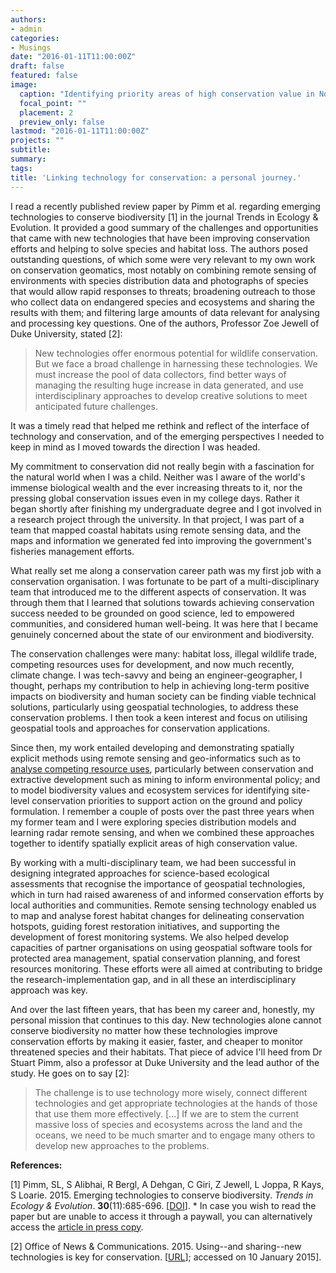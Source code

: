 ```yaml
---
authors:
- admin
categories:
- Musings
date: "2016-01-11T11:00:00Z"
draft: false
featured: false
image:
  caption: "Identifying priority areas of high conservation value in Northern Sierra Madre Natural Park, Philippines (from a [paper](https://www.researchgate.net/publication/283856456_High_Conservation_Value_Areas_as_a_Strategic_Approach_for_Protected_Area_Management_in_the_Philippines) presented at the 36th Asian Conference on Remote Sensing)."
  focal_point: ""
  placement: 2
  preview_only: false
lastmod: "2016-01-11T11:00:00Z"
projects: ""
subtitle:
summary:
tags:
title: 'Linking technology for conservation: a personal journey.'
---
```

I read a recently published review paper by Pimm et al. regarding emerging technologies to conserve biodiversity [1] in the journal Trends in Ecology & Evolution. It provided a good summary of the challenges and opportunities that came with new technologies that have been improving conservation efforts and helping to solve species and habitat loss. The authors posed outstanding questions, of which some were very relevant to my own work on conservation geomatics, most notably on combining remote sensing of environments with species distribution data and photographs of species that would allow rapid responses to threats; broadening outreach to those who collect data on endangered species and ecosystems and sharing the results with them; and filtering large amounts of data relevant for analysing and processing key questions. One of the authors, Professor Zoe Jewell of Duke University, stated [2]:

> New technologies offer enormous potential for wildlife conservation. But we face a broad challenge in harnessing these technologies. We must increase the pool of data collectors, find better ways of managing the resulting huge increase in data generated, and use interdisciplinary approaches to develop creative solutions to meet anticipated future challenges.

It was a timely read that helped me rethink and reflect of the interface of technology and conservation, and of the emerging perspectives I needed to keep in mind as I moved towards the direction I was headed.

My commitment to conservation did not really begin with a fascination for the natural world when I was a child. Neither was I aware of the world's immense biological wealth and the ever increasing threats to it, nor the pressing global conservation issues even in my college days. Rather it began shortly after finishing my undergraduate degree and I got involved in a research project through the university. In that project, I was part of a team that mapped coastal habitats using remote sensing data, and the maps and information we generated fed into improving the government's fisheries management efforts.

What really set me along a conservation career path was my first job with a conservation organisation. I was fortunate to be part of a multi-disciplinary team that introduced me to the different aspects of conservation. It was through them that I learned that solutions towards achieving conservation success needed to be grounded on good science, led to empowered communities, and considered human well-being. It was here that I became genuinely concerned about the state of our environment and biodiversity.

The conservation challenges were many: habitat loss, illegal wildlife trade, competing resources uses for development, and now much recently, climate change. I was tech-savvy and being an engineer-geographer, I thought, perhaps my contribution to help in achieving long-term positive impacts on biodiversity and human society can be finding viable technical solutions, particularly using geospatial technologies, to address these conservation problems. I then took a keen interest and focus on utilising geospatial tools and approaches for conservation applications.

Since then, my work entailed developing and demonstrating spatially explicit methods using remote sensing and geo-informatics such as to [analyse competing resource uses](https://www.researchgate.net/profile/Stuart_Pimm/publication/282593879_Emerging_Technologies_to_Conserve_Biodiversity/links/56164a8608ae37cfe408ae5f.pdf), particularly between conservation and extractive development such as mining to inform environmental policy; and to model biodiversity values and ecosystem services for identifying site-level conservation priorities to support action on the ground and policy formulation. I remember a couple of posts over the past three years when my former team and I were exploring species distribution models and learning radar remote sensing, and when we combined these approaches together to identify spatially explicit areas of high conservation value.

By working with a multi-disciplinary team, we had been successful in designing integrated approaches for science-based ecological assessments that recognise the importance of geospatial technologies, which in turn had raised awareness of and informed conservation efforts by local authorities and communities. Remote sensing technology enabled us to map and analyse forest habitat changes for delineating conservation hotspots, guiding forest restoration initiatives, and supporting the development of forest monitoring systems. We also helped develop capacities of partner organisations on using geospatial software tools for protected area management, spatial conservation planning, and forest resources monitoring. These efforts were all aimed at contributing to bridge the research-implementation gap, and in all these an interdisciplinary approach was key.

And over the last fifteen years, that has been my career and, honestly, my personal mission that continues to this day. New technologies alone cannot conserve biodiversity no matter how these technologies improve conservation efforts by making it easier, faster, and cheaper to monitor threatened species and their habitats. That piece of advice I'll heed from Dr Stuart Pimm, also a professor at Duke University and the lead author of the study. He goes on to say [2]:

> The challenge is to use technology more wisely, connect different technologies and get appropriate technologies at the hands of those that use them more effectively. [...] If we are to stem the current massive loss of species and ecosystems across the land and the oceans, we need to be much smarter and to engage many others to develop new approaches to the problems.

**References:**

[1] Pimm, SL, S Alibhai, R Bergl, A Dehgan, C Giri, Z Jewell, L Joppa, R Kays, S Loarie. 2015. Emerging technologies to conserve biodiversity. *Trends in Ecology & Evolution*. **30**(11):685-696. [[DOI](http://doi.org/10.1016/j.tree.2015.08.008)]. * In case you wish to read the paper but are unable to access it through a paywall, you can alternatively access the [article in press copy](https://www.researchgate.net/profile/Stuart_Pimm/publication/282593879_Emerging_Technologies_to_Conserve_Biodiversity/links/56164a8608ae37cfe408ae5f.pdf).

[2] Office of News & Communications. 2015. Using--and sharing--new technologies is key for conservation. [[URL](https://today.duke.edu/2015/10/pimm-consv-tech-release-sh-kl)]; accessed on 10 January 2015].

